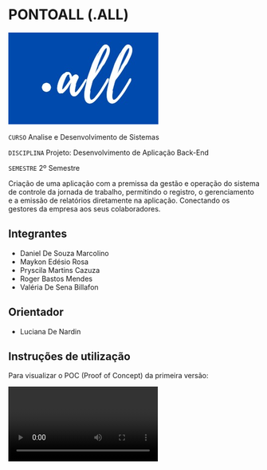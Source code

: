 # PONTOALL (.ALL)
![logo-.ALL](https://github.com/ICEI-PUC-Minas-PMV-ADS/pmv-ads-2022-2-e2-proj-int-t7-pontoall/blob/main/docs/img/.all_logo.jpeg)

`CURSO`
Analise e Desenvolvimento de Sistemas

`DISCIPLINA`
Projeto: Desenvolvimento de Aplicação Back-End

`SEMESTRE`
2º Semestre

Criação de uma aplicação com a premissa da gestão e operação do sistema de controle da jornada de trabalho, permitindo o registro, o gerenciamento e a emissão de relatórios diretamente na aplicação. Conectando os gestores da empresa aos seus colaboradores.


## Integrantes

*  Daniel De Souza Marcolino
*  Maykon Edésio Rosa
*  Pryscila Martins Cazuza
*  Roger Bastos Mendes
*  Valéria De Sena Billafon

## Orientador

* Luciana De Nardin

## Instruções de utilização

Para visualizar o POC (Proof of Concept) da primeira versão:

<video src="https://user-images.githubusercontent.com/101529285/198918712-3c695ee7-e583-4061-9ada-4f7125851227.mp4">

ou acesse o link: https://www.loom.com/share/f4593f2895f542f7883cd1f931568f06

O estágio atual apresenta a Prova de Conceito da Arquitetura (POC) que demonstra o uso do front-end e back-end nas funcionalidades cadastro usuarios, login e registro de ponto.

# Documentação

<ol>
<li><a href="docs/01-Documentação de Contexto.md"> Documentação de Contexto</a></li>
<li><a href="docs/02-Especificação do Projeto.md"> Especificação do Projeto</a></li>
<li><a href="docs/03-Metodologia2.md"> Metodologia</a></li>
<li><a href="docs/04-Projeto de Interface.md"> Projeto de Interface</a></li>
<li><a href="docs/05-Arquitetura da Solução.md"> Arquitetura da Solução</a></li>
<li><a href="docs/06-Template Padrão da Aplicação.md"> Template Padrão da Aplicação</a></li>
<li><a href="docs/07-Programação de Funcionalidades.md"> Programação de Funcionalidades</a></li>
<li><a href="docs/08-Plano de Testes de Software.md"> Plano de Testes de Software</a></li>
<li><a href="docs/09-Registro de Testes de Software.md"> Registro de Testes de Software</a></li>
<li><a href="docs/10-Plano de Testes de Usabilidade.md"> Plano de Testes de Usabilidade</a></li>
<li><a href="docs/11-Registro de Testes de Usabilidade.md"> Registro de Testes de Usabilidade</a></li>
<li><a href="docs/12-Apresentação do Projeto.md"> Apresentação do Projeto</a></li>
<li><a href="docs/13-Referências.md"> Referências</a></li>
</ol>

# Código

<li><a href="src/README.md"> Código Fonte</a></li>

# Apresentação

<li><a href="presentation/README.md"> Apresentação da solução</a></li>
